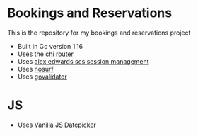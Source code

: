 # Bookings and Reservations

This is the repository for my bookings and reservations project

- Built in Go version 1.16
- Uses the [chi router](https://github.com/go-chi/chi)
- Uses [alex edwards scs session management](https://github.com/alexedwards/scs)
- Uses [nosurf](https://github.com/justinas/nosurf)
- Uses [govalidator](https://github.com/asaskevich/govalidator)

# JS
- Uses [Vanilla JS Datepicker](https://mymth.github.io/vanillajs-datepicker/#/)